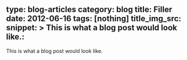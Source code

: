 type: blog-articles
category: blog
title: Filler
date: 2012-06-16
tags: [nothing]
title_img_src:
snippet: >
   This is what a blog post would look like.:
---

This is what a blog post would look like.
